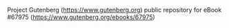 Project Gutenberg (https://www.gutenberg.org) public repository for
eBook #67975 (https://www.gutenberg.org/ebooks/67975)
